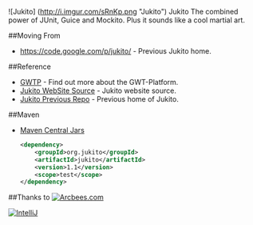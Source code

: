 ![Jukito] (http://i.imgur.com/sRnKp.png "Jukito") Jukito
The combined power of JUnit, Guice and Mockito. Plus it sounds like a cool martial art.

##Moving From
* https://code.google.com/p/jukito/ - Previous Jukito home.

##Reference
* [GWTP](https://github.com/ArcBees/GWTP) - Find out more about the GWT-Platform.
* [Jukito WebSite Source](https://github.com/ArcBees/jukito-website) - Jukito website source.
* [Jukito Previous Repo](https://code.google.com/p/jukito/) - Previous home of Jukito.

##Maven
* [Maven Central Jars](http://search.maven.org/#search%7Cga%7C1%7Corg.jukito)

  ```xml
  <dependency>
      <groupId>org.jukito</groupId>
      <artifactId>jukito</artifactId>
      <version>1.1</version>
      <scope>test</scope>
  </dependency>
  ```

##Thanks to
[![Arcbees.com](http://arcbees-ads.appspot.com/ad.png)](http://arcbees.com)

[![IntelliJ](https://lh6.googleusercontent.com/--QIIJfKrjSk/UJJ6X-UohII/AAAAAAAAAVM/cOW7EjnH778/s800/banner_IDEA.png)](http://www.jetbrains.com/idea/index.html)

